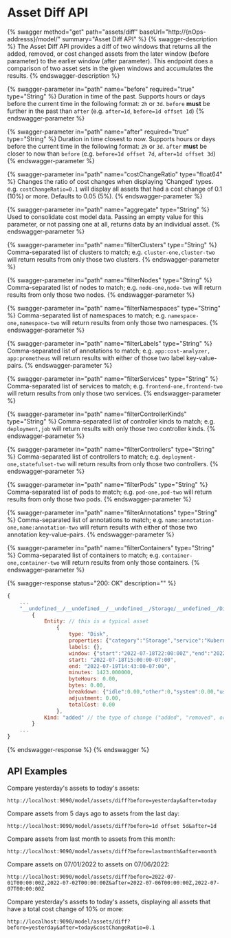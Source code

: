 # Asset Diff API

{% swagger method="get" path="assets/diff" baseUrl="http://{nOps-addresss}/model/" summary="Asset Diff API" %}
{% swagger-description %}
The Asset Diff API provides a diff of two windows that returns all the added, removed, or cost changed assets from the later window (before parameter) to the earlier window (after parameter). This endpoint does a comparison of two asset sets in the given windows and accumulates the results.
{% endswagger-description %}

{% swagger-parameter in="path" name="before" required="true" type="String" %}
Duration in time of the past. Supports hours or days before the current time in the following format: `2h` or `3d`. `before` **must** be further in the past than `after` (e.g. `after=1d`, `before=1d offset 1d`)
{% endswagger-parameter %}

{% swagger-parameter in="path" name="after" required="true" type="String" %}
Duration in time closest to now. Supports hours or days before the current time in the following format: `2h` or `3d`. `after` **must** be closer to now than `before` (e.g. `before=1d offset 7d`, `after=1d offset 3d`)
{% endswagger-parameter %}

{% swagger-parameter in="path" name="costChangeRatio" type="float64" %}
Changes the ratio of cost changes when displaying 'Changed' types. e.g. `costChangeRatio=0.1` will display all assets that had a cost change of 0.1 (10%) or more. Defaults to 0.05 (5%).
{% endswagger-parameter %}

{% swagger-parameter in="path" name="aggregate" type="String" %}
Used to consolidate cost model data. Passing an empty value for this parameter, or not passing one at all, returns data by an individual asset.
{% endswagger-parameter %}

{% swagger-parameter in="path" name="filterClusters" type="String" %}
Comma-separated list of clusters to match; e.g. `cluster-one,cluster-two` will return results from only those two clusters.
{% endswagger-parameter %}

{% swagger-parameter in="path" name="filterNodes" type="String" %}
Comma-separated list of nodes to match; e.g. `node-one,node-two` will return results from only those two nodes.
{% endswagger-parameter %}

{% swagger-parameter in="path" name="filterNamespaces" type="String" %}
Comma-separated list of namespaces to match; e.g. `namespace-one,namespace-two` will return results from only those two namespaces.
{% endswagger-parameter %}

{% swagger-parameter in="path" name="filterLabels" type="String" %}
Comma-separated list of annotations to match; e.g. `app:cost-analyzer, app:prometheus` will return results with either of those two label key-value-pairs.
{% endswagger-parameter %}

{% swagger-parameter in="path" name="filterServices" type="String" %}
Comma-separated list of services to match; e.g. `frontend-one,frontend-two` will return results from only those two services.
{% endswagger-parameter %}

{% swagger-parameter in="path" name="filterControllerKinds" type="String" %}
Comma-separated list of controller kinds to match; e.g. `deployment,job` will return results with only those two controller kinds.
{% endswagger-parameter %}

{% swagger-parameter in="path" name="filterControllers" type="String" %}
Comma-separated list of controllers to match; e.g. `deployment-one,statefulset-two` will return results from only those two controllers.
{% endswagger-parameter %}

{% swagger-parameter in="path" name="filterPods" type="String" %}
Comma-separated list of pods to match; e.g. `pod-one,pod-two` will return results from only those two pods.
{% endswagger-parameter %}

{% swagger-parameter in="path" name="filterAnnotations" type="String" %}
Comma-separated list of annotations to match; e.g. `name:annotation-one,name:annotation-two` will return results with either of those two annotation key-value-pairs.
{% endswagger-parameter %}

{% swagger-parameter in="path" name="filterContainers" type="String" %}
Comma-separated list of containers to match; e.g. `container-one,container-two` will return results from only those containers.
{% endswagger-parameter %}

{% swagger-response status="200: OK" description="" %}
```javascript
{
    ...
    "__undefined__/__undefined__/__undefined__/Storage/__undefined__/Disk/Kubernetes/gke-nick-dev-default-pool-d26dab9e-55qb/gke-nick-dev-default-pool-d26dab9e-55qb":
        {
            Entity: // this is a typical asset
                {
                    type: "Disk",
                    properties: {"category":"Storage","service":"Kubernetes","name":"...","providerID":"..."},
                    labels: {},
                    window: {"start":"2022-07-18T22:00:00Z","end":"2022-07-19T22:00:00Z"},
                    start: "2022-07-18T15:00:00-07:00",
                    end: "2022-07-19T14:43:00-07:00",
                    minutes: 1423.000000,
                    byteHours: 0.00,
                    bytes: 0.00,
                    breakdown: {"idle":0.00,"other":0,"system":0.00,"user":0},
                    adjustment: 0.00,
                    totalCost: 0.00
                },
            Kind: "added" // the type of change ("added", "removed", or "changed")
        }
    ...
}
```
{% endswagger-response %}
{% endswagger %}

## API Examples

Compare yesterday's assets to today's assets:

`http://localhost:9090/model/assets/diff?before=yesterday&after=today`

Compare assets from 5 days ago to assets from the last day:

`http://localhost:9090/model/assets/diff?before=1d offset 5d&after=1d`

Compare assets from last month to assets from this month:

`http://localhost:9090/model/assets/diff?before=lastmonth&after=month`

Compare assets on 07/01/2022 to assets on 07/06/2022:

`http://localhost:9090/model/assets/diff?before=2022-07-01T00:00:00Z,2022-07-02T00:00:00Z&after=2022-07-06T00:00:00Z,2022-07-07T00:00:00Z`

Compare yesterday's assets to today's assets, displaying all assets that have a total cost change of 10% or more:

`http://localhost:9090/model/assets/diff?before=yesterday&after=today&costChangeRatio=0.1`
